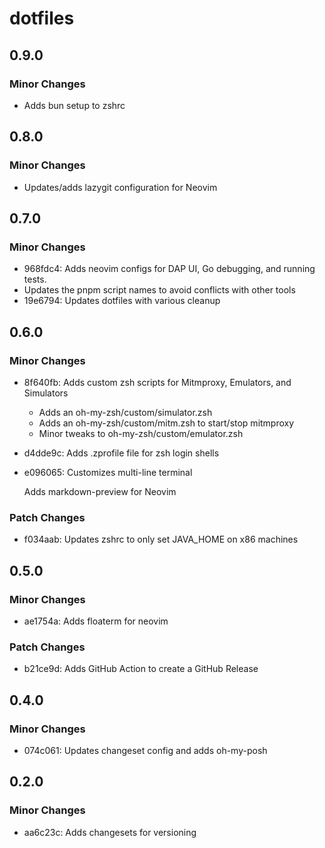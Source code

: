 # dotfiles

## 0.9.0

### Minor Changes

- Adds bun setup to zshrc

## 0.8.0

### Minor Changes

- Updates/adds lazygit configuration for Neovim

## 0.7.0

### Minor Changes

- 968fdc4: Adds neovim configs for DAP UI, Go debugging, and running tests.
- Updates the pnpm script names to avoid conflicts with other tools
- 19e6794: Updates dotfiles with various cleanup

## 0.6.0

### Minor Changes

- 8f640fb: Adds custom zsh scripts for Mitmproxy, Emulators, and Simulators

  - Adds an oh-my-zsh/custom/simulator.zsh
  - Adds an oh-my-zsh/custom/mitm.zsh to start/stop mitmproxy
  - Minor tweaks to oh-my-zsh/custom/emulator.zsh

- d4dde9c: Adds .zprofile file for zsh login shells
- e096065: Customizes multi-line terminal

  Adds markdown-preview for Neovim

### Patch Changes

- f034aab: Updates zshrc to only set JAVA_HOME on x86 machines

## 0.5.0

### Minor Changes

- ae1754a: Adds floaterm for neovim

### Patch Changes

- b21ce9d: Adds GitHub Action to create a GitHub Release

## 0.4.0

### Minor Changes

- 074c061: Updates changeset config and adds oh-my-posh

## 0.2.0

### Minor Changes

- aa6c23c: Adds changesets for versioning
